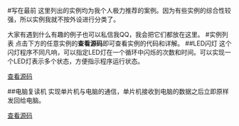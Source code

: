 #写在最前
这里列出的实例均为我个人极力推荐的案例。因为有些实例的综合性较强，所以实例我就不按外设进行分类了。

大家有遇到什么有趣的例子也可以私信我QQ，我会把它们都放在这里。
#实例列表
点击下方的任意实例的**查看源码**即可查看实例的代码和详解。
##LED闪灯
这个闪灯程序不同凡响，可以指定LED灯在一个循环中闪烁的次数和时间。可以实现一个LED灯表示多个状态，方便指示程序运行状态。

[查看源码](?content=examples/led_shine)

##电脑复读机
实现单片机与电脑的通信，单片机接收到电脑的数据之后立即原样发回给电脑。

[查看源码](?content=examples/usart_repeat)